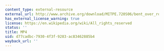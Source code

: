 ```yaml
---
content_type: external-resource
external_url: http://www.archive.org/download/MITPE.720S06/bent_over_row_second_view-220k.mp4
has_external_license_warning: true
license: https://en.wikipedia.org/wiki/All_rights_reserved
status: ''
title: MP4
uid: d77cadbc-7930-4f3f-9283-ac83462885b4
wayback_url: ''
---
```

